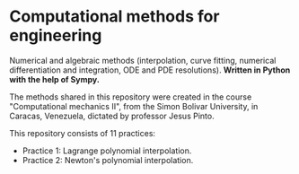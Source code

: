 # Computational methods for engineering
Numerical and algebraic methods (interpolation, curve fitting, numerical differentiation and integration, ODE and PDE resolutions).
**Written in Python with the help of Sympy.**

The methods shared in this repository were created in the course "Computational mechanics II", from the Simon Bolivar University, in Caracas, Venezuela, dictated by professor Jesus Pinto.

This repository consists of 11 practices:
* Practice 1: Lagrange polynomial interpolation.
* Practice 2: Newton's polynomial interpolation.
